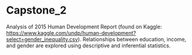 # Capstone_2
Analysis of 2015 Human Development Report (found on Kaggle: https://www.kaggle.com/undp/human-development?select=gender_inequality.csv). Relationships between education, income, and gender are explored using descriptive and inferential statistics. 
